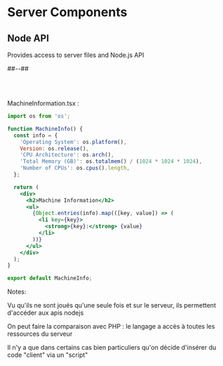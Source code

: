 <!-- .slide: class="two-column with-code " -->

# Server Components

## Node API

Provides access to server files and Node.js API

##--##

<br/>

<br/>

MachineInformation.tsx :

```jsx
import os from 'os';

function MachineInfo() {
  const info = {
    'Operating System': os.platform(),
    Version: os.release(),
    'CPU Architecture': os.arch(),
    'Total Memory (GB)': os.totalmem() / (1024 * 1024 * 1024),
    'Number of CPUs': os.cpus().length,
  };

  return (
    <div>
      <h2>Machine Information</h2>
      <ul>
        {Object.entries(info).map(([key, value]) => (
          <li key={key}>
            <strong>{key}:</strong> {value}
          </li>
        ))}
      </ul>
    </div>
  );
}

export default MachineInfo;
```

Notes:

Vu qu'ils ne sont joués qu'une seule fois et sur le serveur, ils permettent d'accéder aux apis nodejs

On peut faire la comparaison avec PHP : le langage a accès à toutes les ressources du serveur

Il n'y a que dans certains cas bien particuliers qu'on décide d'insérer du code "client" via un "script"
